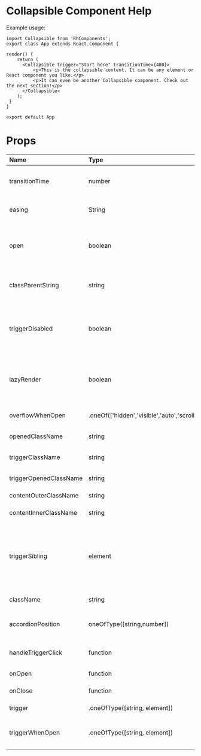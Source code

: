 # Collapsible Component Help
Example usage:

	import Collapsible from 'RhComponents';
	export class App extends React.Component {

	render() {
	    return (
	      <Collapsible trigger="Start here" transitionTime={400}>
	          <p>This is the collapsible content. It can be any element or React component you like.</p>
	          <p>It can even be another Collapsible component. Check out the next section!</p>
          </Collapsible>
	    );
 	 }
	}

	export default App
# Props

|  Name             |  Type    |  Default |  Description |
|:------            |:------   |:---------|:-------------|
| transitionTime          | number    |   400    | The number of milliseconds for the open/close transition to take.|
| easing          | String    |   'linear'   | bThe CSS easing method you wish to apply to the open/close transition. |
| open              | boolean  |false|Set to true if you want the Collapsible to begin in the open state. You can also use this prop to manage the state from a parent component|
| classParentString              | string  |'Collapsible'|Use this to overwrite the parent CSS class for the Collapsible component parts|
|triggerDisabled              | boolean  |false|Disables the trigger handler if true. Note: this has no effect other than applying the .is-disabled CSS class if you've provided a handleTriggerClick prop. |
|lazyRender              | boolean  |false|Set this to true to postpone rendering of all of the content of the Collapsible until before it's opened for the first time |
|overflowWhenOpen              | .oneOf(['hidden','visible','auto','scroll','inherit','initial','unset']) |'hidden'|he CSS overflow property once the Collapsible is open|
|openedClassName              | string  |-|.Collapsible element (root) when open |
|triggerClassName              | string  |-|.Collapsible__trigger element (root) when closed |
|triggerOpenedClassName              | string  |-|.Collapsible__trigger element (root) when open |
|contentOuterClassName              | string  |-|Collapsible__contentOuter element |
|contentInnerClassName              | string  |-|.Collapsible__contentInner element |
|triggerSibling              | element  |-|Escape hatch to add arbitrary content on the trigger without triggering expand/collapse. It's up to you to style it as needed. This is inserted in component tree and DOM directly after .Collapsible__trigger |
|className              | string  |-|.Collapsible element (root) when closed |
|accordionPosition              | oneOfType([string,number])  |-|Unique key used to identify the Collapse instance when used in an accordion.|
|handleTriggerClick              | function |-|Define this to override the click handler for the trigger link.|
|onOpen              | function |-|Is called when the Collapsible is opening.|
|onClose              | function |-|Is called when the Collapsible is closing.|
|trigger              | .oneOfType([string, element]) |-|The text or element to appear in the trigger link|
|triggerWhenOpen              | .oneOfType([string, element]) |-|Optional trigger text or element to change to when the Collapsible is open. |




